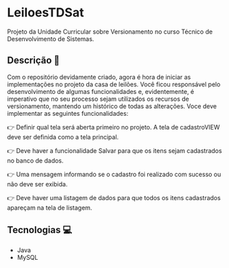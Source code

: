 # LeiloesTDSat
Projeto da Unidade Curricular sobre Versionamento no curso Técnico de Desenvolvimento de Sistemas. 

## Descrição 📝
Com o repositório devidamente criado, agora é hora de iniciar as implementações no projeto da casa de leilões. 
Você ficou responsável pelo desenvolvimento de algumas funcionalidades e, evidentemente, é imperativo que no seu processo sejam utilizados 
os recursos de versionamento, mantendo um histórico de todas as alterações. Voce deve implementar as seguintes funcionalidades:

👉 Definir qual tela será aberta primeiro no projeto. A tela de cadastroVIEW deve ser definida como a tela principal.

👉 Deve haver a funcionalidade Salvar para que os itens sejam cadastrados no banco de dados.

👉 Uma mensagem informando se o cadastro foi realizado com sucesso ou não deve ser exibida.

👉 Deve haver uma listagem de dados para que todos os itens cadastrados apareçam na tela de listagem.

## Tecnologias 💻
- Java
-  MySQL
  
